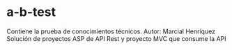 # a-b-test
Contiene la prueba de conocimientos técnicos.
Autor: Marcial Henríquez
Solución de proyectos ASP de API Rest y proyecto MVC que consume la API

